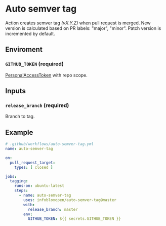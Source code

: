 # Auto semver tag

Action creates semver tag *(vX.Y.Z)* when pull request is merged. New version is calculated based on PR labels: "major", "minor". Patch version is incremented by default.

## Enviroment

### `GITHUB_TOKEN` **(required)**

[PersonalAccessToken](https://docs.github.com/en/github/authenticating-to-github/keeping-your-account-and-data-secure/creating-a-personal-access-token) with repo scope.

## Inputs

### `release_branch` **(required)**
Branch to tag.

## Example

```yaml
# .github/workflows/auto-semver-tag.yml
name: auto-semver-tag

on:
  pull_request_target:
    types: [ closed ]

jobs:
  tagging:
    runs-on: ubuntu-latest
    steps:
      - name: auto-semver-tag
        uses: infobloxopen/auto-semver-tag@master
        with:
          release_branch: master
        env:
          GITHUB_TOKEN: ${{ secrets.GITHUB_TOKEN }}
```

